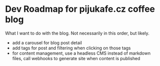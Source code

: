 # Dev Roadmap for pijukafe.cz coffee blog

What I want to do with the blog. Not necessarily in this order, but likely.

- add a carousel for blog post detail
- add tags for post and filtering when clicking on those tags
- for content management, use a headless CMS instead of markdown files, call webhooks to generate site when content is published

